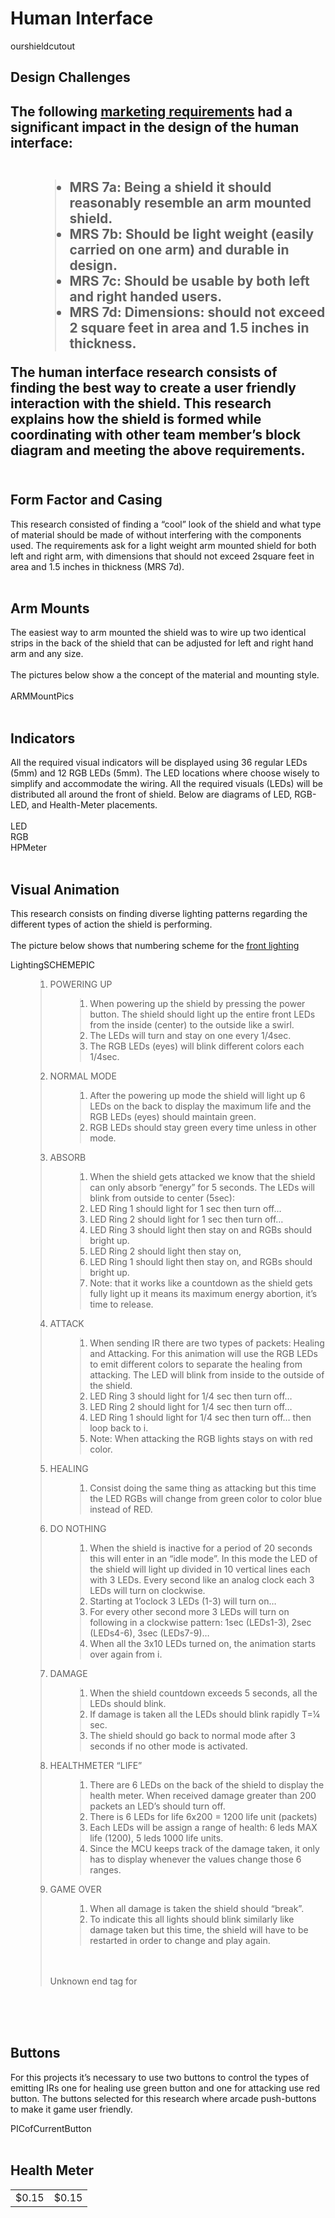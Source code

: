 <h1>Human Interface</h1>

ourshieldcutout

<h2>Design Challenges<h2 />

The following <a href='http://ecen4013.okstate.edu/docs/project2/fa2013/Reflective%20Shield%202.0.pdf'> marketing requirements</a> had a significant impact in the design of the human interface:<br>
<br>
<ul>
<blockquote><li>MRS 7a: Being a shield it should reasonably resemble an arm mounted shield.</li>
<li>MRS 7b: Should be light weight (easily carried on one arm) and durable in design.</li>
<li>MRS 7c: Should be usable by both left and right handed users.</li>
<li>MRS 7d: Dimensions: should not exceed 2 square feet in area and 1.5 inches in thickness.</li>
</ul></blockquote>

The human interface research consists of finding the best way to create a user friendly interaction with the shield. This research explains how the shield is formed while coordinating with other team member’s block diagram and meeting the above requirements.<br>
<br>
<h2>Form Factor and Casing</h2>

This research consisted of finding a “cool” look of the shield and what type of material should be made of without interfering with the components used. The requirements ask for a light weight arm mounted shield for both left and right arm, with dimensions that should not exceed 2square feet in area and 1.5 inches in thickness (MRS 7d).<br>
<br>
<h2>Arm Mounts</h2>

The easiest way to arm mounted the shield was to wire up two identical strips in the back of the shield that can be adjusted for left and right hand arm and any size.<br>
<br>
The pictures below show a the concept of the material and mounting style.<br>
<br>
ARMMountPics<br>
<br>
<h2>Indicators</h2>

All the required visual indicators will be displayed using 36 regular LEDs (5mm) and 12 RGB LEDs (5mm). The LED locations where choose wisely to simplify and accommodate the wiring. All the required visuals (LEDs) will be distributed all around the front of shield. Below are diagrams of LED, RGB-LED, and Health-Meter placements.<br>
<br>
LED<br>
RGB<br>
HPMeter<br>
<br>
<h2>Visual Animation</h2>

This research consists on finding diverse lighting patterns regarding the different types of action the shield is performing.<br>
<br>
The picture below shows that numbering scheme for the <a href='https://code.google.com/p/thecogs-reflectiveshield2-ecen4013/wiki/FrontLighting'>front lighting</a>

LightingSCHEMEPIC<br>
<ol>
<blockquote><li>POWERING UP</li>
<ol>
<blockquote><li>When powering up the shield by pressing the power button. The shield should light up the entire front LEDs from the inside (center) to the outside like a swirl.</li>
<li>The LEDs will turn and stay on one every 1/4sec.</li>
<li>The RGB LEDs (eyes) will blink different colors each 1/4sec.</li>
</blockquote></ol>
<li>NORMAL MODE<br>
<ol>
<blockquote><li>After the powering up mode the shield will light up 6 LEDs on the back to display the maximum life and the RGB LEDs (eyes) should maintain green.</li>
<li>RGB LEDs should stay green every time unless in other mode.</li>
</blockquote></ol>
<li>ABSORB</li>
<ol>
<blockquote><li>When the shield gets attacked we know that the shield can only absorb “energy” for 5 seconds. The LEDs will blink from outside to center (5sec):</li>
<li>LED Ring 1 should light for 1 sec then turn off…</li>
<li>LED Ring 2 should light for 1 sec then turn off…</li>
<li>LED Ring 3 should light then stay on and RGBs should bright up.</li>
<li>LED Ring 2 should light then stay on,</li>
<li>LED Ring 1 should light then stay on, and RGBs should bright up.</li>
<li>Note: that it works like a countdown as the shield gets fully light up it means its maximum energy abortion, it’s time to release.</li>
</blockquote></ol>
<li>ATTACK</li>
<ol>
<blockquote><li>When sending IR there are two types of packets: Healing and Attacking. For this animation will use the RGB LEDs to emit different colors to separate the healing from attacking. The LED will blink from inside to the outside of the shield.</li>
<li>LED Ring 3 should light for 1/4 sec then turn off…</li>
<li>LED Ring 2 should light for 1/4 sec then turn off…</li>
<li>LED Ring 1 should light for 1/4 sec then turn off… then loop back to i.</li>
<li>Note: When attacking the RGB lights stays on with red color.</li>
</blockquote></ol>
<li>HEALING</li>
<ol>
<blockquote><li>Consist doing the same thing as attacking but this time the LED RGBs will change from green color to color blue instead of RED.</li>
</blockquote></ol>
<li>DO NOTHING</li>
<ol>
<blockquote><li>When the shield is inactive for a period of 20 seconds this will enter in an “idle mode”. In this mode the LED of the shield will light up divided in 10 vertical lines each with 3 LEDs. Every second like an analog clock each 3 LEDs will turn on clockwise.</li>
<li>Starting at 1’oclock 3 LEDs (1-3) will turn on…</li>
<li>For every other second more 3 LEDs will turn on following in a clockwise pattern: 1sec (LEDs1-3), 2sec (LEDs4-6), 3sec (LEDs7-9)…</li>
<li>When all the 3x10 LEDs turned on, the animation starts over again from i.</li>
</blockquote></ol>
<li>DAMAGE</li>
<ol>
<blockquote><li>When the shield countdown exceeds 5 seconds, all the LEDs should blink.</li>
<li>If damage is taken all the LEDs should blink rapidly T=¼ sec.</li>
<li>The shield should go back to normal mode after 3 seconds if no other mode is activated.</li>
</blockquote></ol>
<li>HEALTHMETER “LIFE”</li>
<ol>
<blockquote><li>There are 6 LEDs on the back of the shield to display the health meter. When received damage greater than 200 packets an LED’s should turn off.</li>
<li>There is 6 LEDs for life 6x200 = 1200 life unit (packets) </li>
<li>Each LEDs will be assign a range of health: 6 leds MAX life (1200), 5 leds 1000 life units.</li>
<li>Since the MCU keeps track of the damage taken, it only has to display whenever the values change those 6 ranges.</li>
</blockquote></ol>
<li>GAME OVER</li>
<ol>
<blockquote><li>When all damage is taken the shield should “break”.</li>
<li>To indicate this all lights should blink similarly like damage taken but this time, the shield will have to be restarted in order to change and play again.</li>
</blockquote></ol>
<br>
<br>
Unknown end tag for </ol><br>
<br>
<br>
<h2>Buttons</h2>
For this projects it’s necessary to use two buttons to control the types of emitting IRs one for healing use green button and one for attacking use red button. The buttons selected for this research where arcade push-buttons to make it game user friendly.</blockquote>

PICofCurrentButton<br>
<br>
<h2>Health Meter</h2>

<table>
<blockquote><tr>
<blockquote><td>$0.15</td>
<td>$0.15</td>
</blockquote></tr>
</table>